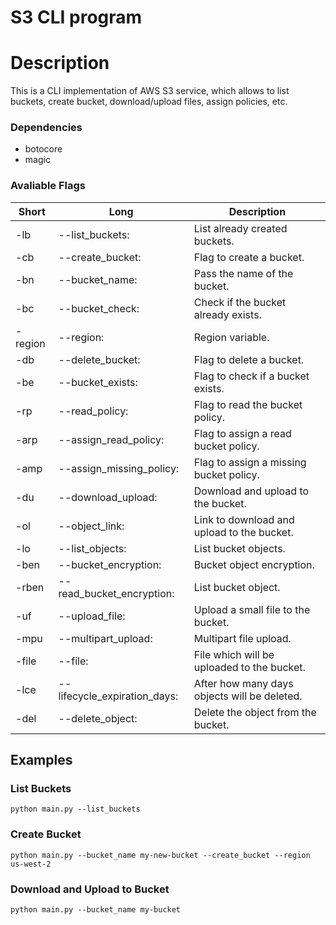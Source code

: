 # S3 CLI program

# Description
This is a CLI implementation of AWS S3 service, which allows to list buckets, create bucket, download/upload files, assign policies, etc.

### Dependencies
- botocore
- magic

### Avaliable Flags

| Short | Long | Description |
|-----|-----|----|
| -lb | --list_buckets: |  List already created buckets. | 
| -cb | --create_bucket: |  Flag to create a bucket. | 
| -bn | --bucket_name: |  Pass the name of the bucket. | 
| -bc | --bucket_check: |  Check if the bucket already exists. | 
| -region | --region: |  Region variable. | 
| -db | --delete_bucket: |  Flag to delete a bucket. | 
| -be | --bucket_exists: |  Flag to check if a bucket exists. | 
| -rp | --read_policy: |  Flag to read the bucket policy. | 
| -arp | --assign_read_policy: |  Flag to assign a read bucket policy. | 
| -amp | --assign_missing_policy: |  Flag to assign a missing bucket policy. | 
| -du | --download_upload: |  Download and upload to the bucket. | 
| -ol | --object_link: |  Link to download and upload to the bucket. | 
| -lo | --list_objects: |  List bucket objects. | 
| -ben | --bucket_encryption: |  Bucket object encryption. | 
| -rben | --read_bucket_encryption: |  List bucket object. | 
| -uf | --upload_file: |  Upload a small file to the bucket. | 
| -mpu | --multipart_upload: |  Multipart file upload. | 
| -file | --file: |  File which will be uploaded to the bucket. | 
| -lce | --lifecycle_expiration_days: |  After how many days objects will be deleted. | 
| -del | --delete_object: |  Delete the object from the bucket. | 

## Examples

### List Buckets

```
python main.py --list_buckets
```

### Create Bucket
```
python main.py --bucket_name my-new-bucket --create_bucket --region us-west-2
```

### Download and Upload to Bucket
```
python main.py --bucket_name my-bucket
```
